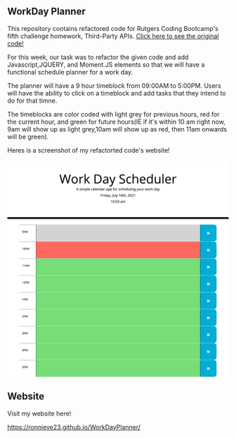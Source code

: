## WorkDay Planner
This repository contains refactored code for Rutgers Coding Bootcamp's fifth challenge homework, Third-Party APIs.
[Click here to see the original code!](https://github.com/coding-boot-camp/super-disco)

For this week, our task was to refactor the given code and add Javascript,JQUERY, and Moment.JS elements so that we will have a functional schedule planner for a work day.

The planner will have a 9 hour timeblock from 09:00AM to 5:00PM. Users will have the ability to click on a timeblock and add tasks that they intend to do for that timne.

The timeblocks are color coded with light grey for previous hours, red for the current hour, and green for future hours(IE if it's within 10 am right now, 9am will show up as light grey,10am will show up as red, then 11am onwards will be green).

Heres is a screenshot of my refactorted code's website!

![Website Screenshot](./assets/screenshot/WorkDayPlanner.png)


## Website
Visit my website here!

https://ronnieve23.github.io/WorkDayPlanner/